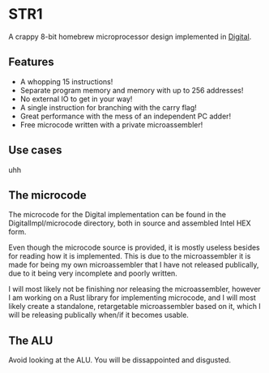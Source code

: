 # STR1
A crappy 8-bit homebrew microprocessor design implemented in [Digital](https://github.com/hneemann/digital).

## Features
* A whopping 15 instructions!
* Separate program memory and memory with up to 256 addresses!
* No external IO to get in your way!
* A single instruction for branching with the carry flag!
* Great performance with the mess of an independent PC adder!
* Free microcode written with a private microassembler!

## Use cases
uhh

## The microcode
The microcode for the Digital implementation can be found in the DigitalImpl/microcode directory,
both in source and assembled Intel HEX form.

Even though the microcode source is provided, it is mostly useless besides for reading how it is implemented.
This is due to the microassembler it is made for being my own microassembler that I have not released publically,
due to it being very incomplete and poorly written.

I will most likely not be finishing nor releasing the microassembler, however I am working on a Rust library
for implementing microcode, and I will most likely create a standalone, retargetable microassembler based on it,
which I will be releasing publically when/if it becomes usable.

## The ALU
Avoid looking at the ALU. You will be dissappointed and disgusted.
